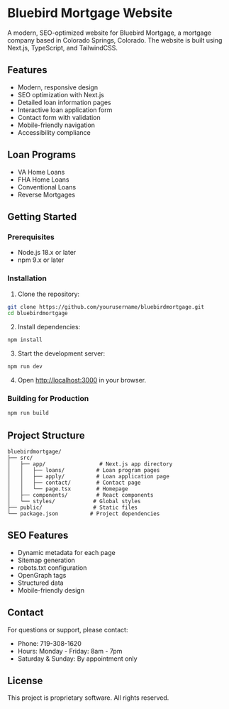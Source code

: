 # Bluebird Mortgage Website

A modern, SEO-optimized website for Bluebird Mortgage, a mortgage company based in Colorado Springs, Colorado. The website is built using Next.js, TypeScript, and TailwindCSS.

## Features

- Modern, responsive design
- SEO optimization with Next.js
- Detailed loan information pages
- Interactive loan application form
- Contact form with validation
- Mobile-friendly navigation
- Accessibility compliance

## Loan Programs

- VA Home Loans
- FHA Home Loans
- Conventional Loans
- Reverse Mortgages

## Getting Started

### Prerequisites

- Node.js 18.x or later
- npm 9.x or later

### Installation

1. Clone the repository:
```bash
git clone https://github.com/yourusername/bluebirdmortgage.git
cd bluebirdmortgage
```

2. Install dependencies:
```bash
npm install
```

3. Start the development server:
```bash
npm run dev
```

4. Open [http://localhost:3000](http://localhost:3000) in your browser.

### Building for Production

```bash
npm run build
```

## Project Structure

```
bluebirdmortgage/
├── src/
│   ├── app/                 # Next.js app directory
│   │   ├── loans/          # Loan program pages
│   │   ├── apply/          # Loan application page
│   │   ├── contact/        # Contact page
│   │   └── page.tsx        # Homepage
│   ├── components/         # React components
│   └── styles/            # Global styles
├── public/                # Static files
└── package.json          # Project dependencies
```

## SEO Features

- Dynamic metadata for each page
- Sitemap generation
- robots.txt configuration
- OpenGraph tags
- Structured data
- Mobile-friendly design

## Contact

For questions or support, please contact:
- Phone: 719-308-1620
- Hours: Monday - Friday: 8am - 7pm
- Saturday & Sunday: By appointment only

## License

This project is proprietary software. All rights reserved.
